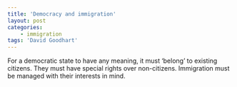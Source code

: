 ```yaml
---
title: 'Democracy and immigration'
layout: post
categories:
    - immigration
tags: 'David Goodhart'
---
```


For a democratic state to have any meaning, it must ‘belong’ to existing citizens. They must have special rights over non-citizens. Immigration must be managed with their interests in mind.